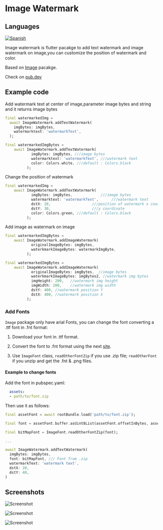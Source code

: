 # Image Watermark

## Languages

[![Spanish](https://img.shields.io/badge/Language-Spanish-blueviolet?style=for-the-badge)](README-es.md)

Image watermark is flutter pacakge to add text watermark and image watermark on image,you can customize the position of watermark and color.

Based on [Image](https://pub.dev/packages/image/) pacakge.

Check on [pub.dev](https://pub.dev/packages/image_watermark)

## Example code

Add watermark text at center of image,parameter image bytes and string and it returns image bytes

```dart
final watermarkedImg = 
  await ImageWatermark.addTextWatermark(
    imgBytes: imgBytes,
    watermarktext: 'watermarkText',
  );
```

```dart
final watermarkedImgBytes = 
    await ImageWatermark.addTextWatermark(
            imgBytes: imgBytes, ///image bytes
            watermarktext: 'watermarkText', ///watermark text
            color: Colors.white, ///default : Colors.black
          );
```

Change the position of watermark

```dart
final watermarkedImg = 
    await ImageWatermark.addTextWatermark(
            imgBytes: imgBytes,             ///image bytes
            watermarktext: 'watermarkText',      ///watermark text
            dstX: 20,                   ///position of watermark x coordinate
            dstY: 30,                   ///y coordinate
            color: Colors.green, ///default : Colors.black
          );
```

Add image as watermark on image

```dart
final watermarkedImgBytes = 
    await ImageWatermark.addImageWatermark(
            originalImageBytes: imgBytes,
            waterkmarkImageBytes: watermarkImgByte,
          );
```

```dart
final watermarkedImgBytes = 
    await ImageWatermark.addImageWatermark(
            originalImageBytes: imgBytes,  //image bytes
            waterkmarkImageBytes: imgBytes2, //watermark img bytes
            imgHeight: 200,   //watermark img height
            imgWidth: 200,    //watermark img width
            dstY: 400, //watermark position Y
            dstX: 400, //watermark position X
          );
```

### Add Fonts

`Image` package only have arial Fonts, you can change the font converting a .ttf font in .fnt format:

1. Download your font in .ttf format.

2. Convert the font to .fnt format using the next [site](https://ttf2fnt.com/).

3. Use `ImageFont` class, `readOtherFontZip` if you use .zip file; `readOtherFont` if you unzip and get the .fnt & .png files.

#### Example to change fonts

Add the font in pubspec.yaml:

```yaml
  assets:
  - path/to/font.zip
```

Then use it as follows:

```dart
final assetFont = await rootBundle.load('path/to/font.zip');

final font = assetFont.buffer.asUint8List(assetFont.offsetInBytes, assetFont.lengthInBytes);

final bitMapFont = ImageFont.readOtherFontZip(font);

...

await ImageWatermark.addTextWatermark(
  imgBytes: imgBytes,
  font: bitMapFont, /// Font from .zip
  watermarkText: 'watermark text',
  dstX: 20,
  dstY: 40,
)
```

## Screenshots

![Screenshot](https://raw.githubusercontent.com/saurabh-m-w/image_watermark/main/screenshots/screenshot1.png "Screenshot 1")

![Screenshot](https://raw.githubusercontent.com/saurabh-m-w/image_watermark/main/screenshots/screenshot2.png "Screenshot 2")

![Screenshot](https://raw.githubusercontent.com/saurabh-m-w/image_watermark/main/screenshots/screenshot3.png "Screenshot 3")
